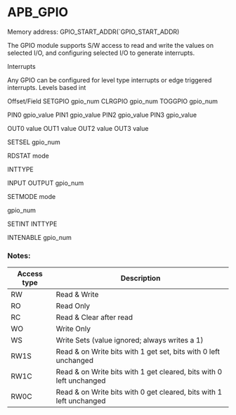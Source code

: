 # APB_GPIO

Memory address: GPIO_START_ADDR(`GPIO_START_ADDR)

The GPIO module supports S/W access to read and write the values on selected I/O,
and configuring selected I/O to generate interrupts.

Interrupts

Any GPIO can be configured for level type interrupts or edge triggered interrupts.
Levels based int

Offset/Field
SETGPIO
gpio_num
CLRGPIO
gpio_num
TOGGPIO
gpio_num

PIN0
gpio_value
PIN1
gpio_value
PIN2
gpio_value
PIN3
gpio_value

OUT0
value
OUT1
value
OUT2
value
OUT3
value

SETSEL
gpio_num

RDSTAT
mode




INTTYPE






INPUT
OUTPUT
gpio_num

SETMODE
mode




gpio_num


SETINT
INTTYPE






INTENABLE
gpio_num

### Notes:

| Access type | Description |
| ----------- | ----------- |
| RW          | Read & Write |
| RO          | Read Only    |
| RC          | Read & Clear after read |
| WO          | Write Only |
| WS          | Write Sets (value ignored; always writes a 1) |
| RW1S        | Read & on Write bits with 1 get set, bits with 0 left unchanged |
| RW1C        | Read & on Write bits with 1 get cleared, bits with 0 left unchanged |
| RW0C        | Read & on Write bits with 0 get cleared, bits with 1 left unchanged |
